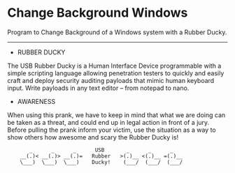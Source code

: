 # Change Background Windows
Program to Change Background of a Windows system with a Rubber Ducky.
--- --- --- --- --

* RUBBER DUCKY

The USB Rubber Ducky is a Human Interface Device programmable with a simple scripting language allowing penetration testers to quickly and easily craft and deploy security auditing payloads that mimic human keyboard input. Write payloads in any text editor – from notepad to nano.


* AWARENESS

When using this prank, we have to keep in mind that what we are doing can be taken as a threat, and could end up in legal action in front of a jury. Before pulling the prank inform your victim, use the situation as a way to show others how awesome and scary the Rubber Ducky is!



           _      _      _      USB       _      _      _
        __(.)< __(.)> __(.)=   Rubber   >(.)__ <(.)__ =(.)__
        \___)  \___)  \___)    Ducky!    (___/  (___/  (___/ 
